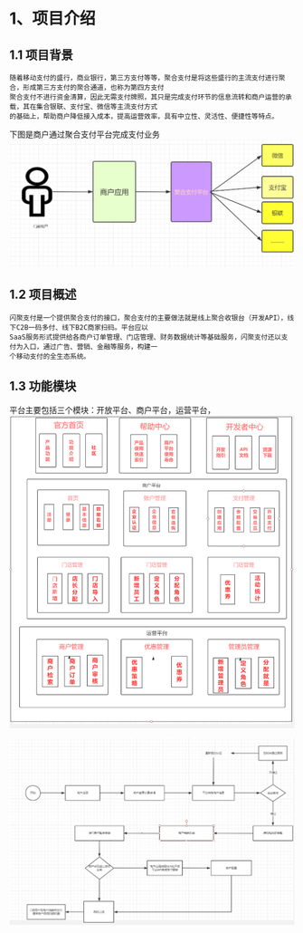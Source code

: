 # 1、项目介绍
## 1.1 项目背景
    随着移动支付的盛行，商业银行，第三方支付等等，聚合支付是将这些盛行的主流支付进行聚合，形成第三方支付的聚合通道，也称为第四方支付
    聚合支付不进行资金清算，因此无需支付牌照，其只是完成支付环节的信息流转和商户运营的承载，其在集合银联、支付宝、微信等主流支付方式
    的基础上，帮助商户降低接入成本，提高运营效率，具有中立性、灵活性、便捷性等特点。
  下图是商户通过聚合支付平台完成支付业务 
![](img/商户通过聚合支付平台图.png)
     
## 1.2 项目概述
    闪聚支付是一个提供聚合支付的接口，聚合支付的主要做法就是线上聚合收银台（开发API），线下C2B一码多付、线下B2C商家扫码。平台应以
    SaaS服务形式提供给各商户订单管理、门店管理、财务数据统计等基础服务，闪聚支付还以支付为入口，通过广告、营销、金融等服务，构建一
    个移动支付的全生态系统。
## 1.3 功能模块
   平台主要包括三个模块：开放平台、商户平台，运营平台， 
![](img/模块图.png)
   
![](img/项目流程图.png)
    
